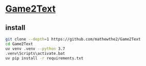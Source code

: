 # [Game2Text](https://github.com/mathewthe2/Game2Text)

## install

```sh
git clone --depth=1 https://github.com/mathewthe2/Game2Text
cd Game2Text
uv venv .venv --python 3.7
.venv\Scripts\activate.bat
uv pip install -r requirements.txt
```
